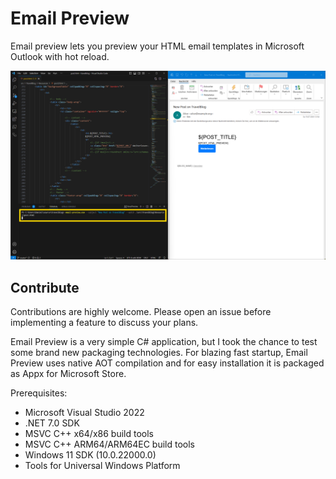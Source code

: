 # Email Preview

Email preview lets you preview your HTML email templates in Microsoft Outlook with hot reload.

![Screenshot of Visual Studio Code, Email Preview, and Outlook](docs/assets/travelblog-vs-code-outlook.png)

## Contribute

Contributions are highly welcome. Please open an issue before implementing a feature to discuss your plans.

Email Preview is a very simple C# application, but I took the chance to test some brand new packaging technologies.
For blazing fast startup, Email Preview uses native AOT compilation and for easy installation it is packaged as Appx for Microsoft Store.

Prerequisites:
- Microsoft Visual Studio 2022
- .NET 7.0 SDK
- MSVC C++ x64/x86 build tools
- MSVC C++ ARM64/ARM64EC build tools
- Windows 11 SDK (10.0.22000.0)
- Tools for Universal Windows Platform
